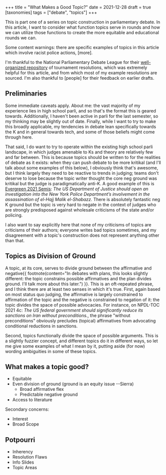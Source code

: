 +++
title = "What Makes a Good Topic?"
date = 2021-12-28
draft = true
[taxonomies]
tags = ["debate", "topics"]
+++

This is part one of a series on topic construction in parliamentary debate. In this article, I want to consider what function topics serve in rounds and how we can utilize those functions to create the more equitable and educational rounds we can.

<!-- more -->

Some content warnings: there are specific examples of topics in this article which involve racist police actions, [more].

I'm thankful to the National Parliamentary Debate League for their [well-organized repository](https://www.parliamentarydebate.org/resolutions) of tournament resolutions, which was extremely helpful for this article, and from which most of my example resolutions are sourced. I'm also thankful to [people] for their feedback on earlier drafts.

## Preliminaries

Some immediate caveats apply. About me: the vast majority of my experience lies in high school parli, and so that's the format this is geared towards. Additionally, I haven't been active in parli for the last semester, so my thinking may be slightly out of date. Finally, while I want to try to make this broadly applicable, my tendencies in debate lean specifically towards the K and in general towards tech, and some of those beliefs might come through here.

That said, I do want to try to operate within the existing high school parli landscape, in which judges amenable to Ks and theory are relatively few and far between. This is because topics should be written to for the realities of debate as it exists: when they can push debate to be more kritikal (and I'll talk about some examples of this below), I obviously think that's awesome, but I think largely they need to be reactive to trends in judging; teams don't deserve to lose because the topic writer thought the core neg ground was kritikal but the judge is paradigmatically anti-K. A good example of this is [Evergreen 2021 Semis](https://docs.google.com/document/d/1wogxnF_EfXlJH-zhW5InGw7msdmA17JwCdDpqk_vKRU/edit): _The US Department of Justice should open an investigation into the New York Police Department’s involvement in the assassination of el-Hajj Malik el-Shabazz._ There is absolutely fantastic neg K ground but the topic is very hard to negate in the context of judges who are strongly predisposed against wholesale criticisms of the state and/or policing.

I also want to say explicitly here that none of my criticisms of topics are criticisms of their authors; everyone writes bad topics sometimes, and my disagreement with a topic's construction does not represent anything other than that.

## Topics as Division of Ground

A topic, at its core, serves to divide ground between the affirmative and negative{{ footnote(content="In debates with plans, this looks slightly different: the topic constrains possible affirmatives and the plan divides ground. I'll talk more about this later.") }}. This is an oft-repeated phrase, and I think there are at least two senses in which it's true. First, again based on most status quo judging, the affirmative is largely constrained to affirmation of the topic and the negative is constrained to negation of it: the topic divides the space of possible advocacies. For instance, on NPDL-TOC 2021 4c: _The US federal government should significantly reduce its sanctions on Iran without preconditions._, the phrase "without preconditions" obviously precludes (topical) affirmatives from advocating conditional reductions in sanctions.

Second, topics functionally divide the space of possible arguments. This is a slightly fuzzier concept, and different topics do it in different ways, so let me give some examples of what I mean by it, putting aside (for now) wording ambiguities in some of these topics.

## What makes a topic good?

- Equitable
- Even division of ground (ground is an equity issue --Sierra)
  - Broad affirmative flex
  - Predictable negative ground
- Access to literature

Secondary concerns:

- Interest
- Broad Scope

## Potpourri

- Inherency
- Resolution Flaws
- Info Slides
- Topic Areas
